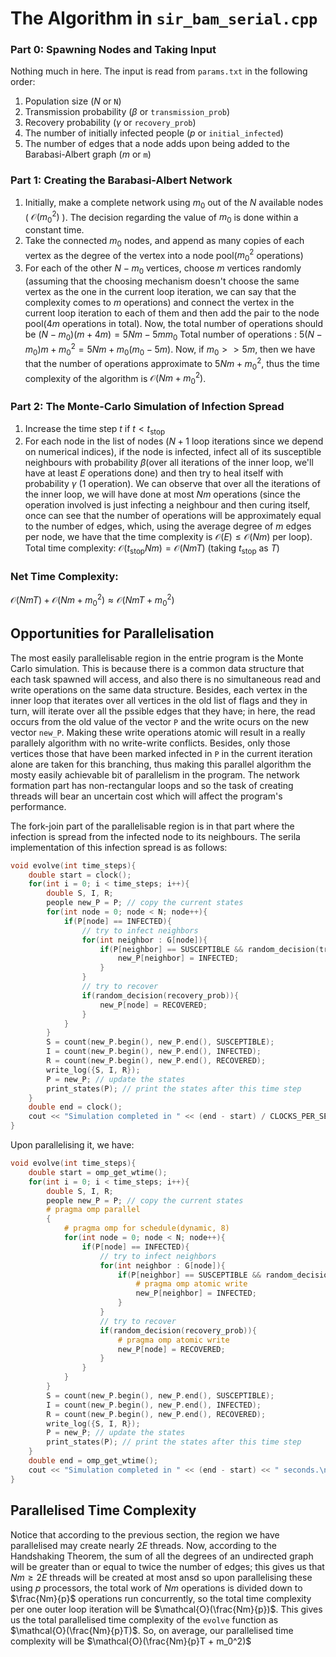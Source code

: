 # The Algorithm in `sir_bam_serial.cpp`
### Part 0: Spawning Nodes and Taking Input
Nothing much in here. The input is read from `params.txt` in the following order:
1. Population size ($N$ or `N`)
2. Transmission probability ($\beta$ or `transmission_prob`)
3. Recovery probability ($\gamma$ or `recovery_prob`)
4. The number of initially infected people ($p$ or `initial_infected`)
5. The number of edges that a node adds upon being added to the Barabasi-Albert graph ($m$ or `m`)

### Part 1: Creating the Barabasi-Albert Network
1. Initially, make a complete network using $m_0$ out of the $N$ available nodes ( $\mathcal{O}(m_0^2)$ ). The decision regarding the value of $m_0$ is done within a constant time.
2. Take the connected $m_0$ nodes, and append as many copies of each vertex as the degree of the vertex into a node pool($m_0^2$ operations)
3. For each of the other $N - m_0$ vertices, choose $m$ vertices randomly (assuming that the choosing mechanism doesn't choose the same vertex as the one in the current loop iteration, we can say that the complexity comes to $m$ operations) and connect the vertex in the current loop iteration to each of them and then add the pair to the node pool($4m$ operations in total). Now, the total number of operations should be $(N - m_0)(m + 4m) = 5Nm - 5mm_0$
Total number of operations : $5(N-m_0)m + m_0^2 = 5Nm + m_0(m_0 - 5m)$. Now, if $m_0 >> 5m$, then we have that the number of operations approximate to $5Nm + m_0^2$, thus the time complexity of the algorithm is $\mathcal{O}(Nm + m_0^2)$.

### Part 2: The Monte-Carlo Simulation of Infection Spread
1. Increase the time step $t$ if $t < t_{\text{stop}}$
2. For each node in the list of nodes ($N + 1$ loop iterations since we depend on numerical indices), if the node is infected, infect all of its susceptible neighbours with probability $\beta$(over all iterations of the inner loop, we'll have at least $E$ operations done) and then try to heal itself with probability $\gamma$ ($1$ operation). We can observe that over all the iterations of the inner loop, we will have done at most $Nm$ operations (since the operation involved is just infecting a neighbour and then curing itself, once can see that the number of operations will be approximately equal to the number of edges, which, using the average degree of $m$ edges per node, we have that the time complexity is $\mathcal{O}(E) \leq \mathcal{O}(Nm)$ per loop).
Total time complexity: $\mathcal{O}(t_\text{stop}Nm) = \mathcal{O}(NmT)$ (taking $t_{\text{stop}}$ as $T$)
### Net Time Complexity:
$\mathcal{O}(NmT) + \mathcal{O}(Nm + m_0^2) \approx \mathcal{O}(NmT + m_0^2)$
## Opportunities for Parallelisation
The most easily parallelisable region in the entrie program is the Monte Carlo simulation. This is because there is a common data structure that each task spawned will access, and also there is no simultaneous read and write operations on the same data structure. Besides, each vertex in the inner loop that iterates over all vertices in the old list of flags and they in turn, will iterate over all the pssible edges that they have; in here, the read occurs from the old value of the vector `P` and the write ocurs on the new vector `new_P`. Making these write operations atomic will result in a really parallely algorithm with no write-write conflicts. Besides, only those vertices those that have been marked infected in `P` in the current iteration alone are taken for this branching, thus making this parallel algorithm the mosty easily achievable bit of parallelism in the program. The network formation part has non-rectangular loops and so the task of creating threads will bear an uncertain cost which will affect the program's performance.

The fork-join part of the parallelisable region is in that part where the infection is spread from the infected node to its neighbours. The serila implementation of this infection spread is as follows:
```cpp
void evolve(int time_steps){
    double start = clock();
    for(int i = 0; i < time_steps; i++){
        double S, I, R;
        people new_P = P; // copy the current states
        for(int node = 0; node < N; node++){
            if(P[node] == INFECTED){
                // try to infect neighbors
                for(int neighbor : G[node]){
                    if(P[neighbor] == SUSCEPTIBLE && random_decision(transmission_prob)){
                        new_P[neighbor] = INFECTED;
                    }
                }
                // try to recover
                if(random_decision(recovery_prob)){
                    new_P[node] = RECOVERED;
                }
            }
        }
        S = count(new_P.begin(), new_P.end(), SUSCEPTIBLE);
        I = count(new_P.begin(), new_P.end(), INFECTED);
        R = count(new_P.begin(), new_P.end(), RECOVERED);
        write_log({S, I, R});
        P = new_P; // update the states
        print_states(P); // print the states after this time step
    }
    double end = clock();
    cout << "Simulation completed in " << (end - start) / CLOCKS_PER_SEC << " seconds.\n";
}
```

Upon parallelising it, we have:
```cpp
void evolve(int time_steps){
    double start = omp_get_wtime();
    for(int i = 0; i < time_steps; i++){
        double S, I, R;
        people new_P = P; // copy the current states
        # pragma omp parallel
        {
            # pragma omp for schedule(dynamic, 8)
            for(int node = 0; node < N; node++){
                if(P[node] == INFECTED){
                    // try to infect neighbors
                    for(int neighbor : G[node]){
                        if(P[neighbor] == SUSCEPTIBLE && random_decision(transmission_prob)){
                            # pragma omp atomic write
                            new_P[neighbor] = INFECTED;
                        }
                    }
                    // try to recover
                    if(random_decision(recovery_prob)){
                        # pragma omp atomic write
                        new_P[node] = RECOVERED;
                    }
                }
            }
        }
        S = count(new_P.begin(), new_P.end(), SUSCEPTIBLE);
        I = count(new_P.begin(), new_P.end(), INFECTED);
        R = count(new_P.begin(), new_P.end(), RECOVERED);
        write_log({S, I, R});
        P = new_P; // update the states
        print_states(P); // print the states after this time step
    }
    double end = omp_get_wtime();
    cout << "Simulation completed in " << (end - start) << " seconds.\n";
}
```

## Parallelised Time Complexity
Notice that according to the previous section, the region we have parallelised may create nearly $2E$ threads. Now, according to the Handshaking Theorem, the sum of all the degrees of an undirected graph will be greater than or equal to twice the number of edges; this gives us that $Nm \geq 2E$ threads will be created at most ansd so upon parallelising these using $p$ processors, the total work of $Nm$ operations is divided down to $\frac{Nm}{p}$ operations run concurrently, so the total time complexity per one outer loop iteration will be $\mathcal{O}(\frac{Nm}{p})$. This gives us the total parallelised time complexity of the `evolve` function as $\mathcal{O}(\frac{Nm}{p}T)$. So, on average, our parallelised time complexity will be $\mathcal{O}(\frac{Nm}{p}T + m_0^2)$
